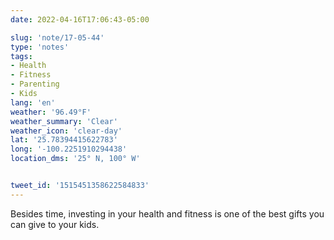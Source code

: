 ```yaml
---
date: 2022-04-16T17:06:43-05:00

slug: 'note/17-05-44'
type: 'notes'
tags:
- Health
- Fitness
- Parenting
- Kids
lang: 'en'
weather: '96.49°F'
weather_summary: 'Clear'
weather_icon: 'clear-day'
lat: '25.78394415622783'
long: '-100.2251910294438'
location_dms: '25° N, 100° W'


tweet_id: '1515451358622584833'
---
```

Besides time, investing in your health and fitness is one of the best gifts you can give to your kids.